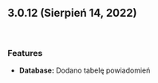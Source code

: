 ## **3.0.12 (Sierpień 14, 2022)**

<br>

### **Features**

* **Database:** Dodano tabelę powiadomień

